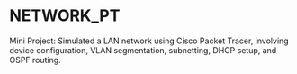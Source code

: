 # NETWORK_PT
Mini Project: Simulated a LAN network using Cisco Packet Tracer, involving device configuration, VLAN segmentation, subnetting, DHCP setup, and OSPF routing.
